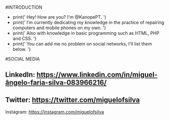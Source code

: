 <!---
THE START
--->

#INTRODUCTION

- print(' Hey! How are you? I'm @KanopePT. ')
- print(' I’m currently dedicating my knowledge in the practice of repairing computers and mobile phones on my own. ')
- print(' Also with knowledge in basic programming such as HTML, PHP and CSS. ')
- print(' You can add me no problem on social networks, I'll list them below. ')

#SOCIAL MEDIA

LinkedIn:
https://www.linkedin.com/in/miguel-ângelo-faria-silva-083966216/
-----
Twitter:
https://twitter.com/miguelofsilva
-----
Instagram:
https://instagram.com/miguelofsilva

<!---
THE END 
--->
